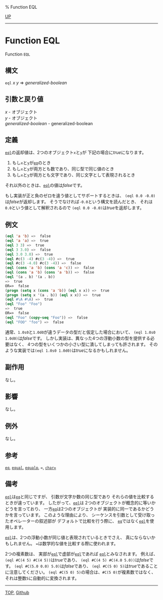% Function EQL

[UP](5.3.html)  

---

# Function **EQL**


Function `EQL`


## 構文

`eql` *x* *y* => *generalized-boolean*


## 引数と戻り値

*x* - オブジェクト  
*y* - オブジェクト  
*generalized-boolean* - generalized-boolean


## 定義

[`eql`](5.3.eql-function.html)の返却値は、2つのオブジェクト`x`と`y`が
下記の場合に*true*になります。

1. もし`x`と`y`が[`eq`](5.3.eq.html)のとき
2. もし`x`と`y`が両方とも数であり、同じ型で同じ値のとき
3. もし`x`と`y`が両方とも文字であり、同じ文字として表現されるとき

それ以外のときは、[`eql`](5.3.eql-function.html)の値は*false*です。

もし実装が正と負のゼロを違う値としてサポートするときは、
`(eql 0.0 -0.0)`は*false*が返却します。
そうでなければ`-0.0`という構文を読んだとき、
それは`0.0`という値として解釈されるので
`(eql 0.0 -0.0)`は*true*を返却します。


## 例文

```lisp
(eql 'a 'b) =>  false
(eql 'a 'a) =>  true
(eql 3 3) =>  true
(eql 3 3.0) =>  false
(eql 3.0 3.0) =>  true
(eql #c(3 -4) #c(3 -4)) =>  true
(eql #c(3 -4.0) #c(3 -4)) =>  false
(eql (cons 'a 'b) (cons 'a 'c)) =>  false
(eql (cons 'a 'b) (cons 'a 'b)) =>  false
(eql '(a . b) '(a . b))
=>  true
OR=>  false
(progn (setq x (cons 'a 'b)) (eql x x)) =>  true
(progn (setq x '(a . b)) (eql x x)) =>  true
(eql #\A #\A) =>  true
(eql "Foo" "Foo")
=>  true
OR=>  false
(eql "Foo" (copy-seq "Foo")) =>  false
(eql "FOO" "foo") =>  false
```

通常、`1.0s0`と`1.0d0`が違うデータの型だと仮定した場合において、
`(eql 1.0s0 1.0d0)`は*false*です。
しかし実装は、異なった4つの浮動小数の型を提供する必要はなく、
4つの型をいくつかの小さい型に潰してしまっても許されます。
そのような実装では`(eql 1.0s0 1.0d0)`は*true*になるかもしれません。


## 副作用

なし。


## 影響

なし。


## 例外

なし。


## 参考

[`eq`](5.3.eq.html),
[`equal`](5.3.equal.html),
[`equalp`](5.3.equalp.html),
`=`,
[`char=`](13.2.char-equal.html)


## 備考

[`eql`](5.3.eql-function.html)は[`eq`](5.3.eq.html)と同じですが、
引数が文字か数の同じ型であり
それらの値を比較するときが違っています。
したがって、[`eql`](5.3.eql-function.html)は
2つのオブジェクトが概念的に等いかどうを言っており、
一方[`eq`](5.3.eq.html)は2つのオブジェクトが
実装的に同一であるかどうかを言っています。
このような理由により、
シーケンスを引数として受け取ったオペレーターの叙述部が
デフォルトで比較を行う際に、
[`eq`](5.3.eq.html)ではなく[`eql`](5.3.eql-function.html)を使用します。

[`eql`](5.3.eql-function.html)は、2つの浮動小数が同じ値と表現されているときでさえ、
真にならないかもしれません。
`=`は数学的な値を比較する際に使われます。

2つの複素数は、
実部が[`eql`](5.3.eql-function.html)で虚部が[`eql`](5.3.eql-function.html)であれば
[`eql`](5.3.eql-function.html)とみなされます。
例えば、`(eql #C(4 5) #C(4 5))`は*true*であり、
`(eql #C(4 5) #C(4.0 5.0))`は*false*です。
`(eql #C(5.0 0.0) 5.0)`は*false*であり、
`(eql #C(5 0) 5)`は*true*であることに注意してください。
`(eql #C(5 0) 5)`の場合は、`#C(5 0)`が複素数ではなく、
それは整数`5`に自動的に変換されます。


---
[TOP](index.html),  [Github](https://github.com/nptcl/npt-japanese)

